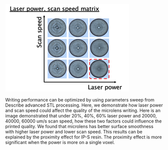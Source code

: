 ![](/assets/img/writing.png)





Writing performance can be optimized by using parameters sweep from Describe advanced STL processing. Here, we demonstrate how laser power and scan speed could affect the quality of the microlens writing. Here is an image demonstrated that under 20%, 40%, 60% laser power and 20000, 40000, 60000 um/s scan speed, how these two factors could influence the printed quality. We found that microlens has better surface smoothness with higher laser power and lower scan speed. This results can be explained by the proximity effect for IP-S resin. The proximity effect is more significant when the power is more on a single voxel. 
